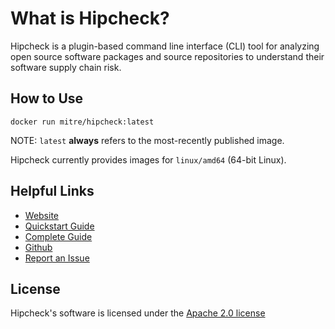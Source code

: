 # What is Hipcheck?

Hipcheck is a plugin-based command line interface (CLI) tool for analyzing open
source software packages and source repositories to understand their software
supply chain risk.

## How to Use

```
docker run mitre/hipcheck:latest
```

NOTE: `latest` __always__ refers to the most-recently published image.

Hipcheck currently provides images for `linux/amd64` (64-bit Linux).

## Helpful Links

* [Website](https://hipcheck.mitre.org)
* [Quickstart Guide](https://hipcheck.mitre.org/docs/quickstart/)
* [Complete Guide](https://hipcheck.mitre.org/docs/guide/)
* [Github](https://github.com/mitre/hipcheck)
* [Report an Issue](https://github.com/mitre/hipcheck/issues/new)

## License

Hipcheck's software is licensed under the
[Apache 2.0 license](https://github.com/mitre/hipcheck/blob/main/LICENSE)
